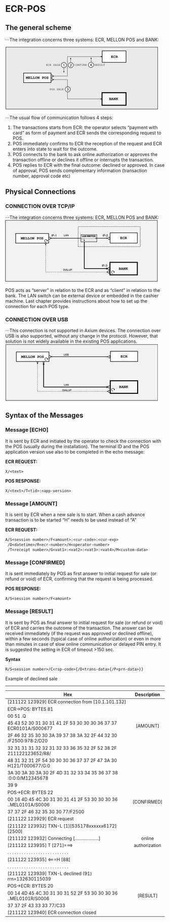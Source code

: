 # ECR-POS
## The general scheme
⋅⋅⋅The integration concerns three systems: ECR, MELLON POS and BANK:

![General Scheme](https://github.com/arbdoescode/ECR-POS/blob/main/images/GeneralScheme.PNG "General Scheme")

⋅⋅⋅The usual flow of communication follows 4 steps:
1. The transactions starts from ECR: the operator selects “payment with card” as form
of payment and ECR sends the corresponding request to POS.
2. POS immediately confirms to ECR the reception of the request and ECR enters into
state to wait for the outcome.
3. POS connects to the bank to ask online authorization or approves the transaction
offline or declines it offline or interrupts the transaction.
4. POS replies to ECR with the final outcome: declined or approved. In case of approval,
POS sends complementary information (transaction number, approval code etc)

## Physical Connections
### CONNECTION OVER TCP/IP
⋅⋅⋅The integration concerns three systems: ECR, MELLON POS and BANK:
![Conn Ip](https://github.com/arbdoescode/ECR-POS/blob/main/images/ConnectionTCP-IP.PNG "Connection Ip")

POS acts as “server” in relation to the ECR and as “client” in relation to the bank. The LAN
switch can be external device or embedded in the cashier machine.
Last chapter provides instructions about how to set up the connection for each POS type.

### CONNECTION OVER USB
⋅⋅⋅This connection is not supported in Axium devices. The connection over USB is also
supported, without any change in the protocol. However, that solution is not widely available
in the existing POS applications.
![Conn Usb](https://github.com/arbdoescode/ECR-POS/blob/main/images/ConnectionUSB.PNG "Connection USB")

## Syntax of the Messages
### Message [ECHO]
It is sent by ECR and initiated by the operator to check the connection with the POS (usually
during the installation). Τhe terminal ID and the POS application version use also to be
completed in the echo message:

**ECR REQUEST:**
```
X/<text>
```

**POS RESPONSE:**
```
X/<text>/T<tid>:<app-version>
```
### Message [AMOUNT]
It is sent by ECR when a new sale is to start. When a cash advance transaction is to be
started “H” needs to be used instead of “A”

**ECR REQUEST:**
```
A/S<session number>/F<amount>:<cur-code>:<cur-exp>
 /D<datetime>/R<ecr-number>/H<operator-number>
 /T<receipt number>/G<vat1>:<vat2>:<vat3>:<vat4>/M<custom-data>
```

### Message [CONFIRMED]
It is sent immediately by POS as first answer to initial request for sale (or refund or void)
of ECR, confirming that the request is being processed.

**POS RESPONSE:**
```
A/S<session number>/F<amount>
```

### Message [RESULT]
It is sent by POS as final answer to initial request for sale (or refund or void) of ECR and
carries the outcome of the transaction.
The answer can be received immediately (if the request was approved or declined offline),
within a few seconds (typical case of online authorization) or even in more than minutes in 
case of slow online communication or delayed PIN entry. It is suggested the setting in ECR
of timeout >150 sec.

**Syntax**
```
R/S<session number>/C<rsp-code>{/D<trans-data>{/P<prn-data>}}
```

Example of declined sale

---
| Hex        | Description           |
| ------------- |:-------------:|
|[211122 123929] ECR connection from [10.1.101.132]| |
|ECR->POS: BYTES 81| |
|00 51 .Q| |
|45 43 52 30 31 30 31 41 2F 53 30 30 30 36 37 37 ECR0101A/S000677|[AMOUNT]|
|2F 46 32 35 30 30 3A 39 37 38 3A 32 2F 44 32 30 /F2500:978:2/D20| |
|32 31 31 31 32 32 31 32 33 36 35 32 2F 52 38 2F 211122123652/R8/| |
|48 31 32 31 2F 54 30 30 30 36 37 37 2F 47 3A 30 H121/T000677/G:0| |
|3A 30 3A 30 3A 30 2F 4D 31 32 33 34 35 36 37 38 :0:0:0/M12345678| |
|39 9| |
|POS->ECR: BYTES 22| |
|00 16 4D 45 4C 30 31 30 31 41 2F 53 30 30 30 36 ..MEL0101A/S0006|[CONFIRMED]|
|37 37 2F 46 32 35 30 30 77/F2500| |
|[211122 123929] ECR request| |
|[211122 123932] TXN-L [1][535178xxxxxx6172][2500]| |
|[211122 123932] Connecting [....................]|online|
|[211122 123935] T [271]===>|authorization|
|. . . . . . . . . . . . . . . . . . . . . . . . . .| |
|[211122 123935] <===H [88]| |
|. . . . . . . . . . . . . . . . . . . . . . . . . .| |
|[211122 123939] TXN-L declined (91) rrn=132630115039| |
|POS->ECR: BYTES 20| |
|00 14 4D 45 4C 30 31 30 31 52 2F 53 30 30 30 36 ..MEL0101R/S0006|[RESULT]|
|37 37 2F 43 33 33 77/C33| |
|[211122 123940] ECR connection closed| |